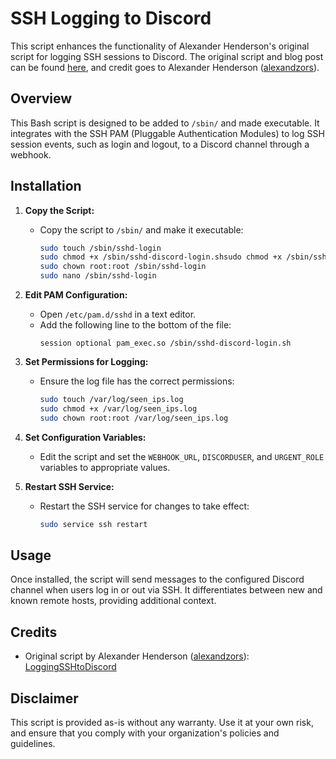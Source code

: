 # SSH Logging to Discord

This script enhances the functionality of Alexander Henderson's original script for logging SSH sessions to Discord. The original script and blog post can be found [here](https://blog.alexsguardian.net/posts/2022/07/02/LoggingSSHtoDiscord/), and credit goes to Alexander Henderson ([alexandzors](https://github.com/alexandzors)).

## Overview

This Bash script is designed to be added to `/sbin/` and made executable. It integrates with the SSH PAM (Pluggable Authentication Modules) to log SSH session events, such as login and logout, to a Discord channel through a webhook.

## Installation

1. **Copy the Script:**
   - Copy the script to `/sbin/` and make it executable:
     ```bash
     sudo touch /sbin/sshd-login
     sudo chmod +x /sbin/sshd-discord-login.shsudo chmod +x /sbin/sshd-login
     sudo chown root:root /sbin/sshd-login
     sudo nano /sbin/sshd-login
     ```

2. **Edit PAM Configuration:**
   - Open `/etc/pam.d/sshd` in a text editor.
   - Add the following line to the bottom of the file:
     ```plaintext
     session optional pam_exec.so /sbin/sshd-discord-login.sh
     ```

3. **Set Permissions for Logging:**
   - Ensure the log file has the correct permissions:
     ```bash
     sudo touch /var/log/seen_ips.log
     sudo chmod +x /var/log/seen_ips.log
     sudo chown root:root /var/log/seen_ips.log
     ```

4. **Set Configuration Variables:**
   - Edit the script and set the `WEBHOOK_URL`, `DISCORDUSER`, and `URGENT_ROLE` variables to appropriate values.

5. **Restart SSH Service:**
   - Restart the SSH service for changes to take effect:
     ```bash
     sudo service ssh restart
     ```

## Usage

Once installed, the script will send messages to the configured Discord channel when users log in or out via SSH. It differentiates between new and known remote hosts, providing additional context.

## Credits

- Original script by Alexander Henderson ([alexandzors](https://github.com/alexandzors)): [LoggingSSHtoDiscord](https://blog.alexsguardian.net/posts/2022/07/02/LoggingSSHtoDiscord/)

## Disclaimer

This script is provided as-is without any warranty. Use it at your own risk, and ensure that you comply with your organization's policies and guidelines.
